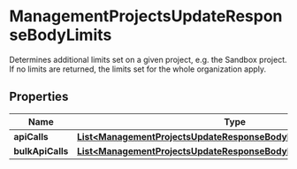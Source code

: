 

# ManagementProjectsUpdateResponseBodyLimits

Determines additional limits set on a given project, e.g. the Sandbox project. If no limits are returned, the limits set for the whole organization apply.

## Properties

| Name | Type | Description |
|------------ | ------------- | ------------- |
|**apiCalls** | [**List&lt;ManagementProjectsUpdateResponseBodyLimitsApiCallsItem&gt;**](ManagementProjectsUpdateResponseBodyLimitsApiCallsItem.md) |  |
|**bulkApiCalls** | [**List&lt;ManagementProjectsUpdateResponseBodyLimitsBulkApiCallsItem&gt;**](ManagementProjectsUpdateResponseBodyLimitsBulkApiCallsItem.md) |  |



